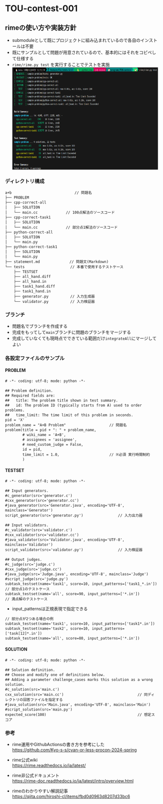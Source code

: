 
# TOU-contest-001

## rimeの使い方や実装方針
* submoduleとして既にプロジェクトに組み込まれているので各自のインストールは不要
* 既にサンプルとして問題が用意されているので、基本的にはそれをコピペして仕様する
* `rime/rime.py test` を実行することでテストを実施
![alt text](general/rime-test-execution.png)

### ディレクトリ構成
```
a+b                             // 問題名
├── PROBLEM                  
├── cpp-correct-all          
│   ├── SOLUTION
│   └── main.cc             // 100点解法のソースコード
├── cpp-correct-task1
│   ├── SOLUTION
│   └── main.cc             // 部分点1解法のソースコード
├── python-correct-all
│   ├── SOLUTION
│   └── main.py             
├── python-correct-task1
│   ├── SOLUTION
│   └── main.py
├── statement.md           　 // 問題文(Markdown) 
└── tests                     // 本番で使用するテストケース
    ├── TESTSET
    ├── all_hand.diff
    ├── all_hand.in
    ├── task1_hand.diff
    ├── task1_hand.in
    ├── generator.py          // 入力生成器
    └── validator.py          // 入力検証器
```

### ブランチ
* 問題名でブランチを作成する
* 完成をもってして`main`ブランチに問題のブランチをマージする
* 完成していなくても現時点でできている範囲だけ`integrateAll`にマージしてよい
  
### 各設定ファイルのサンプル

#### PROBLEM
```
# -*- coding: utf-8; mode: python -*-

## Problem definition.
## Required fields are:
##   title: The problem title shown in test summary.
##   id: The problem ID (typically starts from A) used to order problems.
##   time_limit: The time limit of this problem in seconds.
pid = 'X'                                      
problem_name = "A+B Problem"                    // 問題名
problem(title = pid + ": " + problem_name,
        # wiki_name = 'A+B',
        # assignees = 'assignee',
        # need_custom_judge = False,
        id = pid,
        time_limit = 1.0,                       // ※必須 実行時間制約
        )

```

#### TESTSET

```
# -*- coding: utf-8; mode: python -*-

## Input generators.
#c_generator(src='generator.c')
#cxx_generator(src='generator.cc')
#java_generator(src='Generator.java', encoding='UTF-8', mainclass='Generator')
script_generator(src='generator.py')                // 入力出力器

## Input validators.
#c_validator(src='validator.c')
#cxx_validator(src='validator.cc')
#java_validator(src='Validator.java', encoding='UTF-8', mainclass='Validator')
script_validator(src='validator.py')                // 入力検証器

## Output judges.
#c_judge(src='judge.c')
#cxx_judge(src='judge.cc')
#java_judge(src='Judge.java', encoding='UTF-8', mainclass='Judge')
#script_judge(src='judge.py')
subtask_testset(name='task1', score=10, input_patterns=['task1_*.in'])      // 部分点1のテストケース
subtask_testset(name='all', score=90, input_patterns=['*.in'])              // 満点解のテストケース
```
* input_patternsは正規表現で指定できる
```
// 部分点が2つある場合の例
subtask_testset(name='task1', score=10, input_patterns=['task1*.in'])
subtask_testset(name='task2', score=10, input_patterns=['task[12]*.in'])
subtask_testset(name='all', score=80, input_patterns=['*.in'])
```
  

#### SOLUTION

```
# -*- coding: utf-8; mode: python -*-

## Solution definition.
## Choose and modify one of definitions below.
## Adding a parameter challenge_cases marks this solution as a wrong solution.
#c_solution(src='main.c')
cxx_solution(src='main.cc')                                  // 同ディレクトリの回答ファイルを指定する
#java_solution(src='Main.java', encoding='UTF-8', mainclass='Main')
#script_solution(src='main.py')
expected_score(100)                                          // 想定スコア
```

### 参考

* rime運用やGithubActionsの書き方を参考にした  
https://github.com/Kyo-s-s/cyan-or-less-procon-2024-spring

* rime公式wiki  
https://rime.readthedocs.io/ja/latest/

* rime非公式ドキュメント  
https://rime-doc.readthedocs.io/ja/latest/intro/overview.html

* rimeのわかりやすい解説記事  
https://qiita.com/hiroshi-cl/items/fbd0d0963d8207d33bc6
